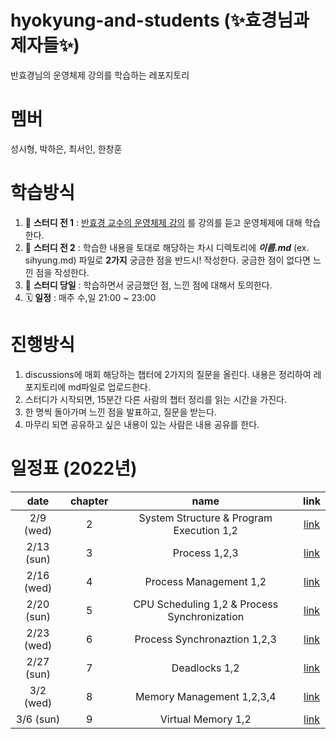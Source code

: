 # hyokyung-and-students (✨효경님과 제자들✨)
반효경님의 운영체제 강의를 학습하는 레포지토리

# 멤버
성시형, 박하은, 최서인, 한창훈

# 학습방식
1. 📝 **스터디 전 1** : [반효경 교수의 운영체제 강의](http://www.kocw.or.kr/home/cview.do?mty=p&kemId=1046323) 를 강의를 듣고 운영체제에 대해 학습한다.
2. 📝 **스터디 전 2** : 학습한 내용을 토대로 해당하는 차시 디렉토리에 **_이름.md_** (ex. sihyung.md) 파일로 **2가지** 궁금한 점을 반드시! 작성한다. 궁금한 점이 없다면 느낀 점을 작성한다.
3. 📝 **스터디 당일** : 학습하면서 궁금했던 점, 느낀 점에 대해서 토의한다.
4. 🗓 **일정** : 매주 수,일 21:00 ~ 23:00

# 진행방식
1. discussions에 매회 해당하는 챕터에 2가지의 질문을 올린다. 내용은 정리하여 레포지토리에 md파일로 업로드한다.
2. 스터디가 시작되면, 15분간 다른 사람의 챕터 정리를 읽는 시간을 가진다.
3. 한 명씩 돌아가며 느낀 점을 발표하고, 질문을 받는다.
4. 마무리 되면 공유하고 싶은 내용이 있는 사람은 내용 공유를 한다.

# 일정표 (2022년)
|    date    | chapter |                     name                     | link |
|:----------:|:-------:|:--------------------------------------------:|:----:|
|  2/9 (wed) |    2    |   System Structure & Program Execution 1,2   | [link](https://core.ewha.ac.kr/publicview/C0101020140311132925816476?vmode=f) |
| 2/13 (sun) |    3    |                 Process 1,2,3                | [link](https://core.ewha.ac.kr/publicview/C0101020140318134023355997?vmode=f) |
| 2/16 (wed) |    4    |            Process Management 1,2            | [link](https://core.ewha.ac.kr/publicview/C0101020140321144554159683?vmode=f) |
| 2/20 (sun) |    5    | CPU Scheduling 1,2 & Process Synchronization | [link](https://core.ewha.ac.kr/publicview/C0101020140328151311578473?vmode=f) |
| 2/23 (wed) |    6    |         Process Synchronaztion 1,2,3         | [link](https://core.ewha.ac.kr/publicview/C0101020140404144354492628?vmode=f) |
| 2/27 (sun) |    7    |                 Deadlocks 1,2                | [link](https://core.ewha.ac.kr/publicview/C0101020140411151510275738?vmode=f) |
|  3/2 (wed) |    8    |           Memory Management 1,2,3,4          | [link](https://core.ewha.ac.kr/publicview/C0101020140425151219100144?vmode=f) |
|  3/6 (sun) |    9    |              Virtual Memory 1,2              | [link](https://core.ewha.ac.kr/publicview/C0101020140509151648408460?vmode=f) |
